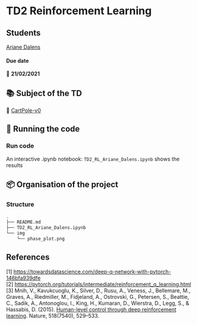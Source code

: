 # TD2 Reinforcement Learning 

## Students

[Ariane Dalens](https://github.com/ArianeDlns)   

#### Due date
:calendar: **21/02/2021**  


## :books: Subject of the TD  
:mountain_cableway: [CartPole-v0](https://gym.openai.com/envs/CartPole-v0/)


## :runner: Running the code
### Run code 

An interactive .ipynb notebook: ``TD2_RL_Ariane_Dalens.ipynb`` shows the results 
## :package: Organisation of the project

### Structure

```bash 
.
├── README.md
├── TD2_RL_Ariane_Dalens.ipynb
└── img
    └── phase_plot.png
```

## References
[1] https://towardsdatascience.com/deep-q-network-with-pytorch-146bfa939dfe  
[2] https://pytorch.org/tutorials/intermediate/reinforcement_q_learning.html  
[3] Mnih, V., Kavukcuoglu, K., Silver, D., Rusu, A., Veness, J., Bellemare, M., Graves, A., Riedmiller, M., Fidjeland, A., Ostrovski, G., Petersen, S., Beattie, C., Sadik, A., Antonoglou, I., King, H., Kumaran, D., Wierstra, D., Legg, S., & Hassabis, D. (2015). [Human-level control through deep reinforcement learning](http://dx.doi.org/10.1038/nature14236). Nature, 518(7540), 529–533.

